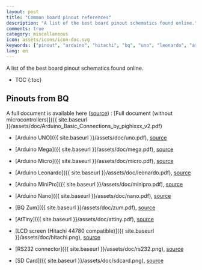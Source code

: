 ```yaml
---
layout: post
title: "Common board pinout references"
description: "A list of the best board pinout schematics found online."
comments: true
category: miscellaneous
icon: assets/icons/icon-doc.svg
keywords: ["pinout", "arduino", "hitachi", "bq", "uno", "leonardo", "attiny", "mega", "micro"]
lang: en
---
```


A list of the best board pinout schematics found online.

* TOC
{:toc}

## Pinouts from BQ

A full document is available here
([source](https://github.com/rogerclarkmelbourne/Arduino/blob/master/Arduino_Basic_Connections_by_pighixxx_v2.pdf)) :
[Full document (without microcontrollers)]({{ site.baseurl }}/assets/doc/Arduino_Basic_Connections_by_pighixxx_v2.pdf)

* [Arduino UNO]({{ site.baseurl }}/assets/doc/uno.pdf),
  [source](http://diwo.bq.com/pinout-uno/)
* [Arduino Mega]({{ site.baseurl }}/assets/doc/mega.pdf),
  [source](http://diwo.bq.com/pinout-mega/)
* [Arduino Micro]({{ site.baseurl }}/assets/doc/micro.pdf),
  [source](http://cdn.giuseppecaccavale.it/my_file/Arduino_pinouts/micro.pdf)
* [Arduino Leonardo]({{ site.baseurl }}/assets/doc/leonardo.pdf),
  [source](http://diwo.bq.com/pinout-leonardo/)
* [Arduino MiniPro]({{ site.baseurl }}/assets/doc/minipro.pdf),
  [source](https://manuals.nospace.at/manuals/Arduino_miniPro.pdf)
* [Arduino Nano]({{ site.baseurl }}/assets/doc/nano.pdf),
  [source](https://www.electronicoscaldas.com/datasheet/Arduino-Nano-V3-Pinout-Pines-Diagrama.pdf)

* [BQ Zum]({{ site.baseurl }}/assets/doc/zum.pdf),
  [source](http://diwo.bq.com/pinout-zum/)
* [AtTiny]({{ site.baseurl }}/assets/doc/attiny.pdf),
  [source](https://manuals.nospace.at/manuals/attiny_pinout.pdf)

* [LCD screen (Hitachi 44780 compatible)]({{ site.baseurl }}/assets/doc/hitachi.png),
  [source](http://diwo.bq.com/pinout-hitachi-44780-compatible/)
* [RS232 connector]({{ site.baseurl }}/assets/doc/rs232.png),
  [source](http://diwo.bq.com/pinout-rs232/)
* [SD Card]({{ site.baseurl }}/assets/doc/sdcard.png),
  [source](http://diwo.bq.com/pinout-tarjeta-sd/)

